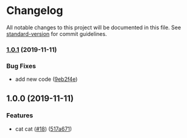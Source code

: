 # Changelog

All notable changes to this project will be documented in this file. See [standard-version](https://github.com/conventional-changelog/standard-version) for commit guidelines.

### [1.0.1](https://github.com/catmcgarvey/graphql-example-repo/compare/v1.0.0...v1.0.1) (2019-11-11)


### Bug Fixes

* add new code ([9eb2f4e](https://github.com/catmcgarvey/graphql-example-repo/commit/9eb2f4efb82d0c8c4063967a044f6d63ff201b63))

## 1.0.0 (2019-11-11)


### Features

* cat cat  ([#18](https://github.com/catmcgarvey/graphql-example-repo/issues/18)) ([517a671](https://github.com/catmcgarvey/graphql-example-repo/commit/517a6714abbad1a311575fdb2d2f519995501366))
